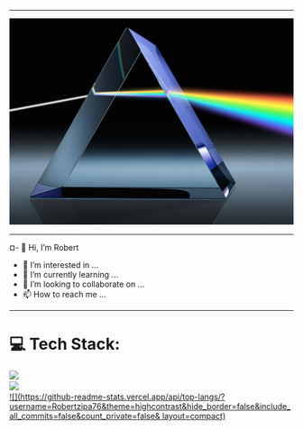 -----------

![](/lightprism.jpg)

-----------


¤- 👋 Hi, I’m Robert
- 👀 I’m interested in ...
- 🌱 I’m currently learning ...
- 💞️ I’m looking to collaborate on ...
- 📫 How to reach me ...

---------
<!---
Robertzipa76/Robertzipa76 is a ✨ special ✨ repository because its `README.md` (this file) appears on your GitHub profile.
You can click the Preview link to take a look at your changes.
--->

# 💻 Tech Stack:
<u>
  
![](https://github-readme-stats.vercel.app/api?username=Robertzipa76&theme=highcontrast&hide_border=false&include_all_commits=false&count_private=false)<br/>
![](https://github-readme-streak-stats.herokuapp.com/?user=Robertzipa76&theme=highcontrast&hide_border=false)<br/>
![](https://github-readme-stats.vercel.app/api/top-langs/?username=Robertzipa76&theme=highcontrast&hide_border=false&include_all_commits=false&count_private=false&
layout=compact)
